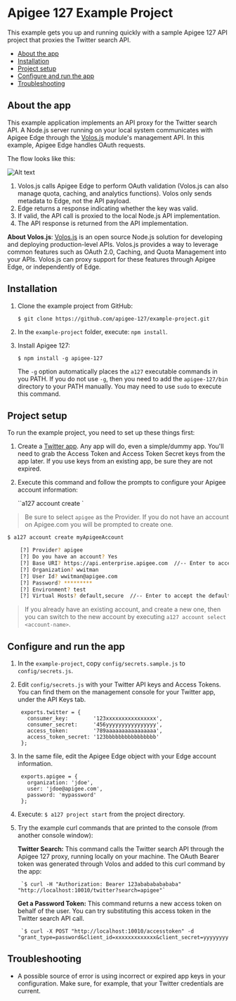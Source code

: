 # Apigee 127 Example Project

This example gets you up and running quickly with a sample Apigee 127 API project that proxies the Twitter search API.  

* [About the app](#about)
* [Installation](#installation)
* [Project setup](#setupsteps)
* [Configure and run the app](#configure-and-run)
* [Troubleshooting](#troubleshooting)

## <a name="about"></a>About the app

This example application implements an API proxy for the Twitter search API. A Node.js server running on your local system communicates with Apigee Edge through the [Volos.js](https://github.com/apigee-127/a127-documentation/wiki/Understanding-Volos.js) module's management API. In this example, Apigee Edge handles OAuth requests. 

The flow looks like this:

![Alt text](https://raw.githubusercontent.com/apigee-127/a127-documentation/master/a127/images/with-edge.png)

1. Volos.js calls Apigee Edge to perform OAuth validation (Volos.js can also manage quota, caching, and analytics functions). Volos only sends metadata to Edge, not the API payload. 
3. Edge returns a response indicating whether the key was valid.
4. If valid, the API call is proxied to the local Node.js API implementation.
5. The API response is returned from the API implementation.

**About Volos.js**: [Volos.js](https://github.com/apigee-127/a127-documentation/wiki/Understanding-Volos.js) is an open source Node.js solution for developing and deploying production-level APIs. Volos.js provides a way to leverage common features such as OAuth 2.0, Caching, and Quota Management into your APIs. Volos.js can proxy support for these features through Apigee Edge, or independently of Edge. 


## <a name="installation"></a>Installation

1. Clone the example project from GitHub:

    `$ git clone https://github.com/apigee-127/example-project.git`

2. In the `example-project` folder, execute: `npm install`.

3. Install Apigee 127:

    `$ npm install -g apigee-127`

    The `-g` option automatically places the `a127` executable commands in you PATH. If you do not use `-g`, then you need to add the `apigee-127/bin `directory to your PATH manually. You may need to use `sudo` to execute this command.

## <a name="setupsteps"></a>Project setup

To run the example project, you need to set up these things first:

1. Create a [Twitter app](https://dev.twitter.com/apps). Any app will do, even a simple/dummy app. You'll need to grab the Access Token and Access Token Secret keys from the app later. If you use keys from an existing app, be sure they are not expired. 
2. Execute this command and follow the prompts to configure your Apigee account information:

    ``a127 account create <anAccountName>`

>Be sure to select `apigee` as the Provider. If you do not have an account on Apigee.com you will be prompted to create one. 

```bash        
$ a127 account create myApigeeAccount

    [?] Provider? apigee
    [?] Do you have an account? Yes
    [?] Base URI? https://api.enterprise.apigee.com  //-- Enter to accept the default.
    [?] Organization? wwitman
    [?] User Id? wwitman@apigee.com
    [?] Password? *********
    [?] Environment? test
    [?] Virtual Hosts? default,secure  //-- Enter to accept the default
```

> If you already have an existing account, and create a new one, then you can switch to the new account by executing `a127 account select <account-name>`.

## <a name="configure-and-run"></a>Configure and run the app

1. In the `example-project`, copy `config/secrets.sample.js` to `config/secrets.js`.
2. Edit `config/secrets.js` with your Twitter API keys and Access Tokens. You can find them on the management console for your Twitter app, under the API Keys tab.

        exports.twitter = {
          consumer_key:        '123xxxxxxxxxxxxxxxx',
          consumer_secret:     '456yyyyyyyyyyyyyyyy',
          access_token:        '789aaaaaaaaaaaaaaaa',
          access_token_secret: '123bbbbbbbbbbbbbbbb'
        };
    
3. In the same file, edit the Apigee Edge object with your Edge account information.

        exports.apigee = {
          organization: 'jdoe',
          user: 'jdoe@apigee.com',
          password: 'mypassword'
        };

4. Execute: `$ a127 project start` from the project directory.
5. Try the example curl commands that are printed to the console (from another console window):

    **Twitter Search:** This command calls the Twitter search API through the Apigee 127 proxy, running locally on your machine. The OAuth Bearer token was generated through Volos and added to this curl command by the app:

        `$ curl -H "Authorization: Bearer 123ababababababa" "http://localhost:10010/twitter?search=apigee"`


    **Get a Password Token:** This command returns a new access token on behalf of the user. You can try substituting this access token in the Twitter search API call. 

        `$ curl -X POST "http://localhost:10010/accesstoken" -d "grant_type=password&client_id=xxxxxxxxxxxxx&client_secret=yyyyyyyyyy&username=jdoe&password=password"`


## <a name="troubleshooting"></a>Troubleshooting

* A possible source of error is using incorrect or expired app keys in your configuration. Make sure, for example, that your Twitter credentials are current.


<!--
-- old
Setup:

1. copy `config/secrets.sample.js config/secrets.js`
2. create a twitter app ([https://dev.twitter.com/]()) and edit secrets.js to match
3. create an Apigee account ([https://enterprise.apigee.com]())
4. add the account to a127: `a127 account create [name]`
4. deploy the Apigee remote proxy: `a127 account deployApigeeProxy`
5. set your secrets:
    1. copy config/secrets.sample.js to config.secrets.js and edit (this is for creating the example app)
    2. set your proxy deployment values:
        1. `a127 setValue apigeeProxyKey [YOURKEY]`
        2. `a127 setValue apigeeProxyUri [YOURURI]`
6. install and run redis ([http://redis.io]())
7. execute: `node bin/create-app.js`
8. execute: `a127 project start`
9. try the example curl commands that are printed to the console (from another console window)
-->

